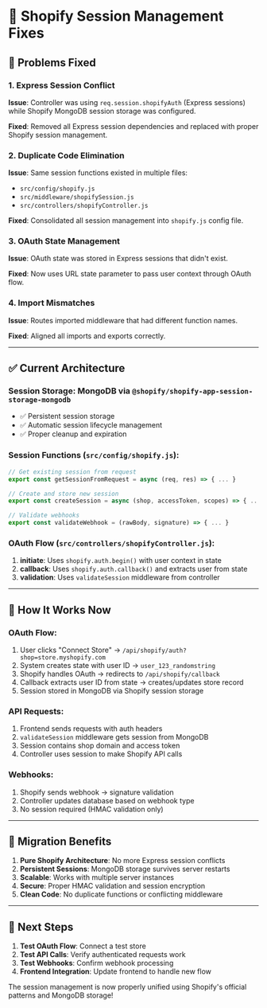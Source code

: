 # 🔧 Shopify Session Management Fixes

## 🚨 Problems Fixed

### 1. **Express Session Conflict**
**Issue**: Controller was using `req.session.shopifyAuth` (Express sessions) while Shopify MongoDB session storage was configured.

**Fixed**: Removed all Express session dependencies and replaced with proper Shopify session management.

### 2. **Duplicate Code Elimination**
**Issue**: Same session functions existed in multiple files:
- `src/config/shopify.js`
- `src/middleware/shopifySession.js`
- `src/controllers/shopifyController.js`

**Fixed**: Consolidated all session management into `shopify.js` config file.

### 3. **OAuth State Management**
**Issue**: OAuth state was stored in Express sessions that didn't exist.

**Fixed**: Now uses URL state parameter to pass user context through OAuth flow.

### 4. **Import Mismatches**
**Issue**: Routes imported middleware that had different function names.

**Fixed**: Aligned all imports and exports correctly.

---

## ✅ Current Architecture

### **Session Storage**: MongoDB via `@shopify/shopify-app-session-storage-mongodb`
- ✅ Persistent session storage
- ✅ Automatic session lifecycle management
- ✅ Proper cleanup and expiration

### **Session Functions** (`src/config/shopify.js`):
```javascript
// Get existing session from request
export const getSessionFromRequest = async (req, res) => { ... }

// Create and store new session
export const createSession = async (shop, accessToken, scopes) => { ... }

// Validate webhooks
export const validateWebhook = (rawBody, signature) => { ... }
```

### **OAuth Flow** (`src/controllers/shopifyController.js`):
1. **initiate**: Uses `shopify.auth.begin()` with user context in state
2. **callback**: Uses `shopify.auth.callback()` and extracts user from state
3. **validation**: Uses `validateSession` middleware from controller

---

## 🎯 How It Works Now

### **OAuth Flow**:
1. User clicks "Connect Store" → `/api/shopify/auth?shop=store.myshopify.com`
2. System creates state with user ID → `user_123_randomstring`
3. Shopify handles OAuth → redirects to `/api/shopify/callback`
4. Callback extracts user ID from state → creates/updates store record
5. Session stored in MongoDB via Shopify session storage

### **API Requests**:
1. Frontend sends requests with auth headers
2. `validateSession` middleware gets session from MongoDB
3. Session contains shop domain and access token
4. Controller uses session to make Shopify API calls

### **Webhooks**:
1. Shopify sends webhook → signature validation
2. Controller updates database based on webhook type
3. No session required (HMAC validation only)

---

## 🔄 Migration Benefits

1. **Pure Shopify Architecture**: No more Express session conflicts
2. **Persistent Sessions**: MongoDB storage survives server restarts
3. **Scalable**: Works with multiple server instances
4. **Secure**: Proper HMAC validation and session encryption
5. **Clean Code**: No duplicate functions or conflicting middleware

---

## 🚀 Next Steps

1. **Test OAuth Flow**: Connect a test store
2. **Test API Calls**: Verify authenticated requests work
3. **Test Webhooks**: Confirm webhook processing
4. **Frontend Integration**: Update frontend to handle new flow

The session management is now properly unified using Shopify's official patterns and MongoDB storage!
